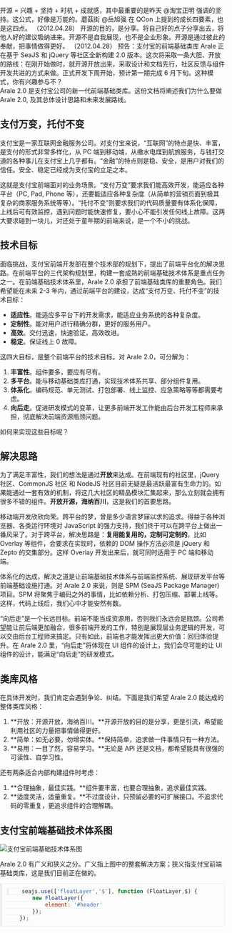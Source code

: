 <style type="text/css">
        body{
            padding:0;
            margin:0;
        }
        .box {
            width: auto;
            margin: 0;
            padding: 0;
        }

        caption {
            text-align: left;
        }

        td {
            text-align: left;
        }

        table {
            margin: 10px 0;
        }

        table td:first-child {
            width: 100px;
        }
        .des{
            background:#F0F1F8;
            border:1px solid #D4D8EB;
            padding:10px;
            line-height:22px;
        }
        pre,code{
            padding:10px;
            background:#FCFBFA;
            border:1px solid #EFEEED;
            border-left-width:5px;
        }
        footer{
            height:40px;
            background:rgba(100,0,30,.5);
            color:#fff;
            text-align:center;
            line-height:40px;
            font-size:20px;
        }
    </style>

开源 = 兴趣 + 坚持 + 时机 + 成就感，其中最重要的是昨天 @淘宝正明 强调的坚持。这公式，好像是万能的。蘑菇街 @岳旭强 在 QCon 上提到的成长四要素，也是这四点。 （2012.04.28）
开源的目的，是分享。将自己好的点子分享出去，将他人好的建议吸纳进来。开源不是自我展现，也不是企业形象。开源是通过彼此的奉献，把事情做得更好。 （2012.04.28）
预告：支付宝的前端基础类库 Arale 正在基于 SeaJS 和 jQuery 等社区全新构建 2.0 版本。这次将采取一条大胆、开放的路线：在刚开始做时，就开源开放出来，采取设计和文档先行，社区反馈与组件开发共进的方式来做。正式开发下周开始，预计第一期完成 6 月下旬。这种模式，你有兴趣参与不？
<br />
Arale 2.0 是支付宝公司的新一代前端基础类库。这份文档将阐述我们为什么要做 Arale 2.0, 及其总体设计思路和未来发展路线。


## 支付万变，托付不变

支付宝是一家互联网金融服务公司。对支付宝来说，“互联网”的特点是快、丰富，是支付的形式非常多样化，从 PC 端到移动端，从缴水电煤到航旅服务，与钱打交道的各种事儿在支付宝上几乎都有。“金融”的特点则是稳、安全，是用户对我们的信任。安全、稳定已经成为支付宝的立足之本。

这就是支付宝前端面对的业务场景。“支付万变”要求我们能高效开发，能适应各种平台（PC, Pad, Phone 等），还要能适应各种复杂度（从简单的营销页面到极其复杂的商家服务系统等等）。“托付不变”则要求我们的代码质量要有体系化保障，上线后可有效监控，遇到问题时能快速修复，要小心不能引发任何线上故障。这两大要求碰到一块儿，对还处于童年期的前端来说，是一个不小的挑战。


## 技术目标

面临挑战，支付宝前端开发部在整个技术部的规划下，提出了前端平台化的解决思路。在前端平台的三代架构规划里，构建一套成熟的前端基础技术体系是重点任务之一。在前端基础技术体系里，Arale 2.0 承担了前端基础类库的重要角色。我们希望能在未来 2-3 年内，通过前端平台的建设，达成“支付万变、托付不变”的技术目标：

- **适应性**。能适应多平台下的开发需求，能适应业务系统的各种复杂度。
- **定制性**。能对用户进行精确分群，更好的服务用户。
- **高效**。交付迅速，快速验证，高效改进。
- **稳定**。保证线上 0 故障。

这四大目标，是整个前端平台的技术目标。对 Arale 2.0，可分解为：

1. **丰富性**。组件要多，要应有尽有。
1. **多平台**。能与移动基础类库打通，实现技术体系共享、部分组件复用。
1. **体系化**。编码规范、单元测试、打包部署、线上监控、应急策略等等都需要考虑。
1. **向后走**。促进研发模式的变革，让更多前端开发工作能由后台开发工程师来承担，彻底解决前端资源瓶颈问题。

<p>如何来实现这些目标呢<span>？</span></p>


## 解决思路

为了满足丰富性，我们的想法是通过**开放**来达成。在前端现有的社区里，jQuery 社区、CommonJS 社区 和 NodeJS 社区目前无疑是最活跃最富有生命力的。如果能通过一套有效的机制，将这几大社区的精品模块汇集起来，那么立刻就会拥有很多不错的组件。**开放开源，海纳百川**，这是我们的首要思路。

移动端开发欣欣向荣。跨平台的梦，曾是多少语言梦寐以求的追求。得益于各种浏览器、各类运行环境对 JavaScript 的强力支持，我们终于可以在跨平台上做出一番风采了。对于跨平台，解决思路是：**复用能复用的，定制可定制的**。比如 Overlay 等组件，会要求在实现时，依赖的 DOM 操作方法必须是 jQuery 和 Zepto 的交集部分。这样 Overlay 开发出来后，就可同时适用于 PC 端和移动端。

体系化的达成，解决之道是让前端基础技术体系与前端监控系统、展现研发平台等前端基础设施打通。对 Arale 2.0 来说，则是 SPM (SeaJS Package Manager) 项目。SPM 将聚焦于编码之外的事情，比如依赖分析、打包压缩、部署上线等。这样，代码上线后，我们心中才能安然有数。

“向后走”是一个长远目标。前端不能当成资源用，否则我们永远会是瓶颈。公司希望能让前后端更加融合，很多前端开发的工作，特别是展现层业务逻辑的开发，可以交由后台工程师来搞定。只有如此，前端也才能发挥出更大价值：回归体验提升。在 Arale 2.0 里，“向后走”将体现在 UI 组件的设计上，我们会尽可能的让 UI 组件的设计，能满足“向后走”的研发模式。


## 类库风格

在具体开发时，我们肯定会遇到争论、纠结。下面是我们希望 Arale 2.0 能达成的整体类库风格：

1. **开放：开源开放，海纳百川。**开源开放的目的是分享，更是引流，希望能利用社区的力量把事情做得更好。
1. **简单：如无必要，勿增实体。**保持简单，追求做一件事情只有一种方法。
1. **易用：一目了然，容易学习。**无论是 API 还是文档，都希望能具有很强的可读性、自学习性。

还有两条适合内部构建组件时考虑：

1. **合理抽象，最佳实践。**组件要丰富，也要合理抽象，追求最佳实践。
1. **适度灵活，适量重复。**不过度设计，只预留必要的可扩展接口。不追求代码的零重复，更追求组件的合理解耦。


## 支付宝前端基础技术体系图

![支付宝前端基础技术体系图](/alipay/arale/blob/master/docs/assets/arale-ecosystem.png?raw=true)

Arale 2.0 有广义和狭义之分。广义指上图中的整套解决方案；狭义指支付宝前端基础类库，这是我们目前正在做的。

```javascript
    seajs.use(['floatLayer','$'], function (FloatLayer,$) {
        new FloatLayer({
            element: '#header'
        });
    });
```